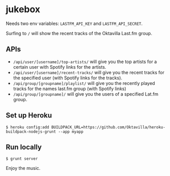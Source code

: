 # jukebox

Needs two env variables: `LASTFM_API_KEY` and `LASTFM_API_SECRET`.

Surfing to `/` will show the recent tracks of the Oktavilla Last.fm group.

## APIs

* `/api/user/[username]/top-artists/` will give you the top artists for a certain user with Spotify links for the artists.
* `/api/user/[username]/recent-tracks/` will give you the recent tracks for the specified user (with Spotify links for the tracks).
* `/api/group/[groupname]/playlist/` will give you the recently played tracks for the names last.fm group (with Spotify links)
* `/api/group/[groupname]/` will give you the users of a specified Lat.fm group.

## Set up Heroku

    $ heroku config:add BUILDPACK_URL=https://github.com/Oktavilla/heroku-buildpack-nodejs-grunt --app myapp


## Run locally

    $ grunt server

Enjoy the music.
